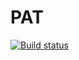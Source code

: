 # PAT
[![Build status](https://ci.appveyor.com/api/projects/status/dyq1g5o1lw3f1io5/branch/master?svg=true)](https://ci.appveyor.com/project/SergeyAver/pat/branch/master)

